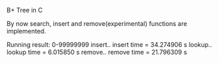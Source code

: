 B+ Tree in C


By now  search, insert and remove(experimental) functions are implemented.

Running result:
0-99999999
insert..
insert time = 34.274906 s
lookup..
lookup time = 6.015850 s
remove..
remove time = 21.796309 s

